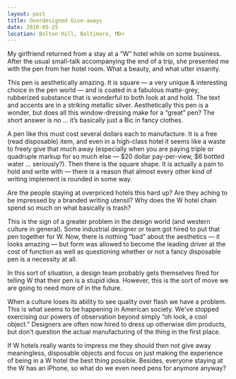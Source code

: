 ```yaml
---
layout: post
title: Overdesigned Give-aways
date: 2010-05-25
location: Bolton Hill, Baltimore, MD<
---
```


My girlfriend returned from a stay at a “W” hotel while on some business. After the usual small-talk accompanying the end of a trip, she presented me with the pen from her hotel room. What a beauty, and what utter insanity.

This pen is aesthetically amazing. It is square — a very unique & interesting choice in the pen world — and is coated in a fabulous matte-grey, rubberized substance that is wonderful to both look at and hold. The text and accents are in a striking metallic silver. Aesthetically this pen is a wonder, but does all this window-dressing make for a “great” pen? The short answer is no … it’s basically just a Bic in fancy clothes.

A pen like this must cost several dollars each to manufacture. It is a free (read disposable) item, and even in a high-class hotel it seems like a waste to freely give that much away (especially when you are paying triple or quadruple markup for so much else — $20 dollar pay-per-view, $6 bottled water … seriously?). Then there is the square shape. It is actually a pain to hold and write with — there is a reason that almost every other kind of writing implement is rounded in some way.

Are the people staying at overpriced hotels this hard up? Are they aching to be impressed by a branded writing utensil? Why does the W hotel chain spend so much on what basically is trash?

This is the sign of a greater problem in the design world (and western culture in general). Some industrial designer or team got hired to put that pen together for W. Now, there is nothing “bad” about the aesthetics — it looks amazing — but form was allowed to become the leading driver at the cost of function as well as questioning whether or not a fancy disposable pen is a necessity at all.

In this sort of situation, a design team probably gets themselves fired for telling W that their pen is a stupid idea. However, this is the sort of move we are going to need more of in the future.

When a culture loses its ability to see quality over flash we have a problem. This is what seems to be happening in American society. We've stopped exercising our powers of observation beyond simply “oh look, a cool object.” Designers are often now hired to dress up otherwise dim products, but don’t question the actual manufacturing of the thing in the first place.

If W hotels really wants to impress me they should then not give away meaningless, disposable objects and focus on just making the experience of being in a W hotel the best thing possible. Besides, everyone staying at the W has an iPhone, so what do we even need pens for anymore anyway?